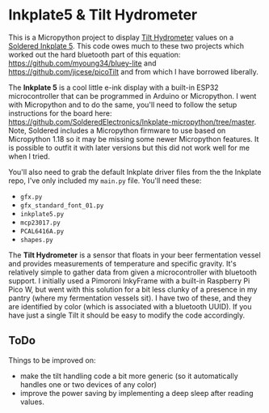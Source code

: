 # Inkplate5 & Tilt Hydrometer
This is a Micropython project to display [Tilt Hydrometer](https://tilthydrometer.com/products/copy-of-tilt-floating-wireless-hydrometer-and-thermometer-for-brewing) values on a [Soldered Inkplate 5](https://soldered.com/product/soldered-inkplate-5-gen2/). This code owes much to these two projects which worked out the hard bluetooth part of this equation: https://github.com/myoung34/bluey-lite and https://github.com/jicese/picoTilt and from which I have borrowed liberally.

The **Inkplate 5** is a cool little e-ink display with a built-in ESP32 microcontroller that can be programmed in Arduino or Micropython. I went with Micropython and to do the same, you'll need to follow the setup instructions for the board here: https://github.com/SolderedElectronics/Inkplate-micropython/tree/master. Note, Soldered includes a Micropython firmware to use based on Micropython 1.18 so it may be missing some newer Micropython features. It is possible to outfit it with later versions but this did not work well for me when I tried.

You'll also need to grab the default Inkplate driver files from the the Inkplate repo, I've only included my `main.py` file. You'll need these:
- `gfx.py`
- `gfx_standard_font_01.py`
- `inkplate5.py`
- `mcp23017.py`
- `PCAL6416A.py`
- `shapes.py`

The **Tilt Hydrometer** is a sensor that floats in your beer fermentation vessel and provides measurements of temperature and specific gravity. It's relatively simple to gather data from given a microcontroller with bluetooth support. I initially used a Pimoroni InkyFrame with a built-in Raspberry Pi Pico W, but went with this solution for a bit less clunky of a presence in my pantry (where my fermentation vessels sit). I have two of these, and they are identified by color (which is associated with a bluetooth UUID). If you have just a single Tilt it should be easy to modify the code accordingly.

## ToDo
Things to be improved on:
- make the tilt handling code a bit more generic (so it automatically handles one or two devices of any color)
- improve the power saving by implementing a deep sleep after reading values.
